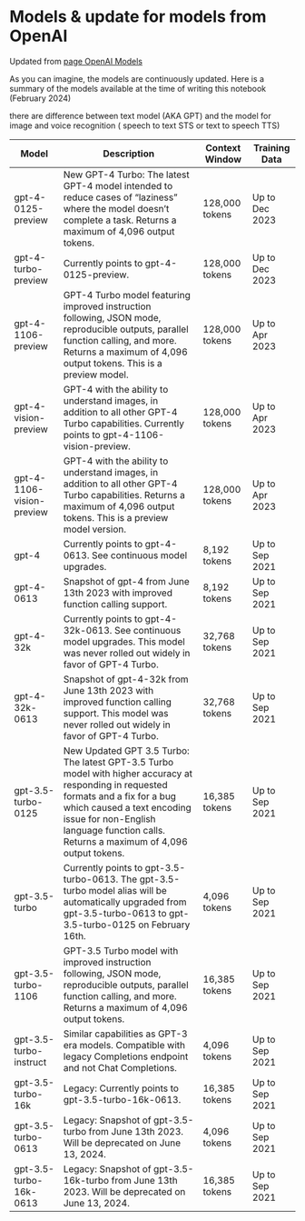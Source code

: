 # Models & update for models from OpenAI

Updated from [page OpenAI Models](https://platform.openai.com/docs/models/gpt-4-and-gpt-4-turbo)

As you can imagine, the models are continuously updated. Here is a summary of the models available at the time of writing this notebook (February 2024)

there are difference between text model (AKA GPT) and the model for image and voice recognition ( speech to text STS or text to speech TTS)


| Model | Description | Context Window | Training Data |
|-------|-------------|----------------|---------------|
| gpt-4-0125-preview | New GPT-4 Turbo: The latest GPT-4 model intended to reduce cases of “laziness” where the model doesn’t complete a task. Returns a maximum of 4,096 output tokens. | 128,000 tokens | Up to Dec 2023 |
| gpt-4-turbo-preview | Currently points to gpt-4-0125-preview. | 128,000 tokens | Up to Dec 2023 |
| gpt-4-1106-preview | GPT-4 Turbo model featuring improved instruction following, JSON mode, reproducible outputs, parallel function calling, and more. Returns a maximum of 4,096 output tokens. This is a preview model. | 128,000 tokens | Up to Apr 2023 |
| gpt-4-vision-preview | GPT-4 with the ability to understand images, in addition to all other GPT-4 Turbo capabilities. Currently points to gpt-4-1106-vision-preview. | 128,000 tokens | Up to Apr 2023 |
| gpt-4-1106-vision-preview | GPT-4 with the ability to understand images, in addition to all other GPT-4 Turbo capabilities. Returns a maximum of 4,096 output tokens. This is a preview model version. | 128,000 tokens | Up to Apr 2023 |
| gpt-4 | Currently points to gpt-4-0613. See continuous model upgrades. | 8,192 tokens | Up to Sep 2021 |
| gpt-4-0613 | Snapshot of gpt-4 from June 13th 2023 with improved function calling support. | 8,192 tokens | Up to Sep 2021 |
| gpt-4-32k | Currently points to gpt-4-32k-0613. See continuous model upgrades. This model was never rolled out widely in favor of GPT-4 Turbo. | 32,768 tokens | Up to Sep 2021 |
| gpt-4-32k-0613 | Snapshot of gpt-4-32k from June 13th 2023 with improved function calling support. This model was never rolled out widely in favor of GPT-4 Turbo. | 32,768 tokens | Up to Sep 2021 |
| gpt-3.5-turbo-0125 | New Updated GPT 3.5 Turbo: The latest GPT-3.5 Turbo model with higher accuracy at responding in requested formats and a fix for a bug which caused a text encoding issue for non-English language function calls. Returns a maximum of 4,096 output tokens. | 16,385 tokens | Up to Sep 2021 |
| gpt-3.5-turbo | Currently points to gpt-3.5-turbo-0613. The gpt-3.5-turbo model alias will be automatically upgraded from gpt-3.5-turbo-0613 to gpt-3.5-turbo-0125 on February 16th. | 4,096 tokens | Up to Sep 2021 |
| gpt-3.5-turbo-1106 | GPT-3.5 Turbo model with improved instruction following, JSON mode, reproducible outputs, parallel function calling, and more. Returns a maximum of 4,096 output tokens. | 16,385 tokens | Up to Sep 2021 |
| gpt-3.5-turbo-instruct | Similar capabilities as GPT-3 era models. Compatible with legacy Completions endpoint and not Chat Completions. | 4,096 tokens | Up to Sep 2021 |
| gpt-3.5-turbo-16k | Legacy: Currently points to gpt-3.5-turbo-16k-0613. | 16,385 tokens | Up to Sep 2021 |
| gpt-3.5-turbo-0613 | Legacy: Snapshot of gpt-3.5-turbo from June 13th 2023. Will be deprecated on June 13, 2024. | 4,096 tokens | Up to Sep 2021 |
| gpt-3.5-turbo-16k-0613 | Legacy: Snapshot of gpt-3.5-16k-turbo from June 13th 2023. Will be deprecated on June 13, 2024. | 16,385 tokens | Up to Sep 2021 |